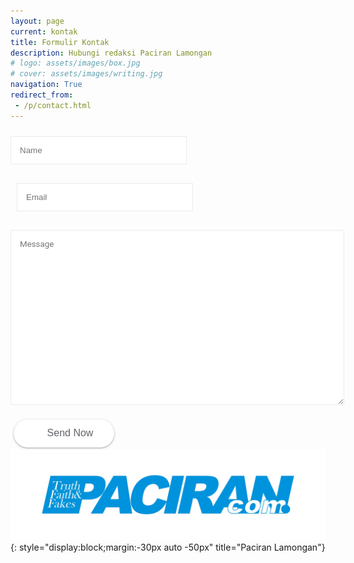```yaml
---
layout: page
current: kontak
title: Formulir Kontak
description: Hubungi redaksi Paciran Lamongan
# logo: assets/images/box.jpg
# cover: assets/images/writing.jpg
navigation: True
redirect_from:
 - /p/contact.html
---
```


<form name="contact-form">
<div class='formcolumn1'>
<input id="ContactForm1_contact-form-name" name="name" placeholder='Name' size="30" type="text" value="" />
</div>
<div class='formcolumn2'>
<input id="ContactForm1_contact-form-email" name="email" placeholder='Email' size="30" type="text" value="" />
</div>
<div class='formcolumn3'>
<textarea cols="25" id="ContactForm1_contact-form-email-message" name="email-message" placeholder='Message' rows="7"></textarea>
</div>
<div class='formcolumn4'>
<input class="ripplelink" id="ContactForm1_contact-form-submit" type="button" value="Send Now" />
</div>
<div style="max-width: 100%; text-align: center; width: 100%;">
<div id="ContactForm1_contact-form-error-message">
</div>
<div id="ContactForm1_contact-form-success-message">
</div>
</div>
</form>

<style scoped="" type="text/css">
#ContactForm1,#comments{display:none}
#ContactForm1_contact-form-name,#ContactForm1_contact-form-email{display:inline-block;width:100%;height:auto;margin:10px auto;padding:14px;background:#fff;color:#222;border:1px solid rgba(0,0,0,0.08)}
#ContactForm1_contact-form-email-message{font-family:'Roboto';width:100%;height:250px;margin:10px auto;padding:14px;background:#fff;color:#222;border:1px solid rgba(0,0,0,0.08)}
#ContactForm1_contact-form-name:focus,#ContactForm1_contact-form-email:focus,#ContactForm1_contact-form-email-message:focus{background:#fff;outline:none;border-color:rgba(0,0,0,0.18)}
#ContactForm1_contact-form-submit{background:#fff;color:#5f6368;font-size:16px;width:161px;height:45px;float:left;padding:0 0 0 20px;margin:10px 0 3px 5px;cursor:pointer;border:none;border-radius:24px;box-shadow:0 1px 2px 0 rgba(60,64,67,0.302),0 1px 3px 1px rgba(60,64,67,0.149);transition:box-shadow .08s linear,min-width .15s cubic-bezier(0.4,0.0,0.2,1)}
.formcolumn4{position:relative}
.formcolumn4:before{background-image:url(/images/mailme.png);background-position:center;background-repeat:no-repeat;background-size:20px;content:'';display:block;height:63px;width:32px;position:absolute;z-index:1;left:15px;top:0}
#ContactForm1_contact-form-submit:hover{background:#fafafb;box-shadow:0 1px 3px 0 rgba(60,64,67,0.302),0 4px 8px 3px rgba(60,64,67,0.149)}
#ContactForm1_contact-form-error-message,#ContactForm1_contact-form-success-message{margin-top:35px}
form{color:#888}
.formcolumn1,.formcolumn2{float:left;width:50%}
.formcolumn1,.formcolumn2{margin:0 0 10px 0;padding:0 10px 0 0}
.formcolumn2{padding:0 0 0 10px}
@media only screen and (max-width:768px){.formcolumn1,.formcolumn2{width:100%;padding:0}}
</style>
<script src="https://www.blogger.com/static/v1/widgets/2271878333-widgets.js" type="text/javascript"></script>
<script type="text/javascript">
//<![CDATA[
if (typeof(BLOG_attachCsiOnload) != 'undefined' && BLOG_attachCsiOnload != null) { window['blogger_templates_experiment_id'] = "templatesV1";window['blogger_blog_id'] = '2209812151361031342';BLOG_attachCsiOnload(''); }_WidgetManager._Init('//www.blogger.com/rearrange?blogID\x3d2209812151361031342','https://www.paciran.com/','2209812151361031342');
_WidgetManager._RegisterWidget('_ContactFormView', new _WidgetInfo('ContactForm1', 'footer1', null, document.getElementById('ContactForm1'), {'contactFormMessageSendingMsg': 'Sending...', 'contactFormMessageSentMsg': 'Your message has been sent.', 'contactFormMessageNotSentMsg': 'Message could not be sent. Please try again later.', 'contactFormInvalidEmailMsg': 'A valid email address is required.', 'contactFormEmptyMessageMsg': 'Message field cannot be empty.', 'title': 'Contact Form', 'blogId': '2209812151361031342', 'contactFormNameMsg': 'Name', 'contactFormEmailMsg': 'Email', 'contactFormMessageMsg': 'Message', 'contactFormSendMsg': 'Send', 'submitUrl': 'https://www.blogger.com/contact-form.do'}, 'displayModeFull'));
//]]>
</script>
![Paciran Lamongan](/assets/images/paciran.jpg){: style="display:block;margin:-30px auto -50px" title="Paciran Lamongan"}
